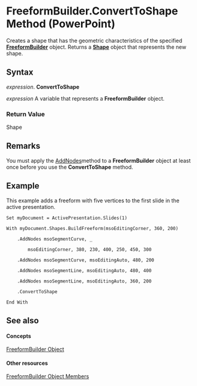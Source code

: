 
# FreeformBuilder.ConvertToShape Method (PowerPoint)

Creates a shape that has the geometric characteristics of the specified  **[FreeformBuilder](fa188c8b-0781-dc9d-dd8d-3fc24c02d086.md)** object. Returns a **[Shape](1da93849-99e0-827e-ced3-c6cf7f8569f3.md)** object that represents the new shape.


## Syntax

 _expression_. **ConvertToShape**

 _expression_ A variable that represents a **FreeformBuilder** object.


### Return Value

Shape


## Remarks

You must apply the [AddNodes](4022d4cd-796b-8917-7265-d97bff5282ef.md)method to a  **FreeformBuilder** object at least once before you use the **ConvertToShape** method.


## Example

This example adds a freeform with five vertices to the first slide in the active presentation.


```
Set myDocument = ActivePresentation.Slides(1)

With myDocument.Shapes.BuildFreeform(msoEditingCorner, 360, 200)

    .AddNodes msoSegmentCurve, _

        msoEditingCorner, 380, 230, 400, 250, 450, 300

    .AddNodes msoSegmentCurve, msoEditingAuto, 480, 200

    .AddNodes msoSegmentLine, msoEditingAuto, 480, 400

    .AddNodes msoSegmentLine, msoEditingAuto, 360, 200

    .ConvertToShape

End With
```


## See also


#### Concepts


[FreeformBuilder Object](fa188c8b-0781-dc9d-dd8d-3fc24c02d086.md)
#### Other resources


[FreeformBuilder Object Members](2673b640-8aec-1af4-55fd-38d0ad4c9381.md)

